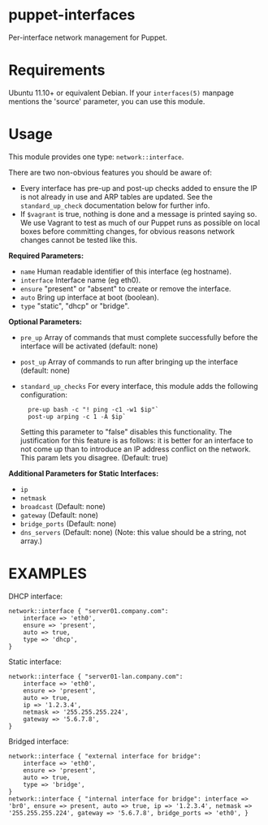 puppet-interfaces
=================

Per-interface network management for Puppet.

Requirements
============

Ubuntu 11.10+ or equivalent Debian. If your `interfaces(5)` manpage mentions the 'source' parameter, you can use this module.

Usage
=====

This module provides one type: `network::interface`.

There are two non-obvious features you should be aware of:

* Every interface has pre-up and post-up checks added to ensure the IP is not already in use and ARP tables are updated. See the `standard_up_check` documentation below for further info.
* If `$vagrant` is true, nothing is done and a message is printed saying so. We use Vagrant to test as much of our Puppet runs as possible on local boxes before committing changes, for obvious reasons network changes cannot be tested like this.

**Required Parameters:**

* `name` Human readable identifier of this interface (eg hostname).
* `interface` Interface name (eg eth0).
* `ensure` "present" or "absent" to create or remove the interface.
* `auto` Bring up interface at boot (boolean).
* `type` "static", "dhcp" or "bridge".

**Optional Parameters:**

* `pre_up` Array of commands that must complete successfully before the interface will be activated (default: none)
* `post_up` Array of commands to run after bringing up the interface (default: none)
* `standard_up_checks` For every interface, this module adds the following configuration:

        pre-up bash -c "! ping -c1 -w1 $ip"`
        post-up arping -c 1 -A $ip`
    
    Setting this parameter to "false" disables this functionality. The justification for this feature is as follows: it is better for an interface to not come up than to introduce an IP address conflict on the network. This param lets you disagree. (Default: true)

**Additional Parameters for Static Interfaces:**

* `ip`
* `netmask`
* `broadcast` (Default: none)
* `gateway` (Default: none)
* `bridge_ports` (Default: none)
* `dns_servers` (Default: none) (Note: this value should be a string, not array.)

EXAMPLES
========

DHCP interface:

    network::interface { "server01.company.com":
        interface => 'eth0',
        ensure => 'present',
        auto => true,
        type => 'dhcp',
    }

Static interface:

    network::interface { "server01-lan.company.com":
        interface => 'eth0',
        ensure => 'present',
        auto => true,
        ip => '1.2.3.4',
        netmask => '255.255.255.224',
        gateway => '5.6.7.8',
    }

Bridged interface:

    network::interface { "external interface for bridge":
        interface => 'eth0',
        ensure => 'present',
        auto => true,
        type => 'bridge',
    }
    network::interface { "internal interface for bridge": interface => 'br0', ensure => present, auto => true, ip => '1.2.3.4', netmask => '255.255.255.224', gateway => '5.6.7.8', bridge_ports => 'eth0', }
